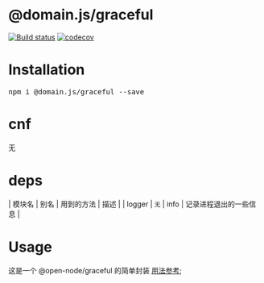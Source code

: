 # @domain.js/graceful

[![Build status](https://travis-ci.com/domain-js/graceful.svg?branch=master)](https://travis-ci.org/domain-js/graceful)
[![codecov](https://codecov.io/gh/domain-js/graceful/branch/master/graph/badge.svg)](https://codecov.io/gh/domain-js/graceful)

# Installation
<pre>npm i @domain.js/graceful --save</pre>

# cnf
<pre>无</pre>

# deps
| 模块名 | 别名 | 用到的方法 | 描述 |
| logger | `无` | info | 记录进程退出的一些信息 |


# Usage
这是一个 @open-node/graceful 的简单封装
[用法参考](https://github.com/open-node/graceful);
